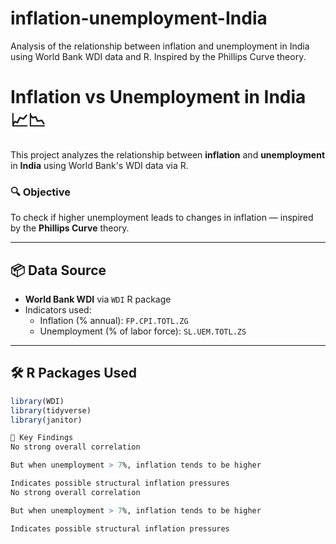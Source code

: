 # inflation-unemployment-India
Analysis of the relationship between inflation and unemployment in India using World Bank WDI data and R. Inspired by the Phillips Curve theory.
# Inflation vs Unemployment in India 📈📉

This project analyzes the relationship between **inflation** and **unemployment** in **India** using World Bank's WDI data via R.

### 🔍 Objective

To check if higher unemployment leads to changes in inflation — inspired by the **Phillips Curve** theory.

---

## 📦 Data Source

- **World Bank WDI** via `WDI` R package
- Indicators used:
  - Inflation (% annual): `FP.CPI.TOTL.ZG`
  - Unemployment (% of labor force): `SL.UEM.TOTL.ZS`

---

## 🛠️ R Packages Used

```r
library(WDI)
library(tidyverse)
library(janitor)

📌 Key Findings
No strong overall correlation

But when unemployment > 7%, inflation tends to be higher

Indicates possible structural inflation pressures
No strong overall correlation

But when unemployment > 7%, inflation tends to be higher

Indicates possible structural inflation pressures
